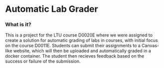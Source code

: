 # Automatic Lab Grader

### What is it?

This is a project for the LTU course D0020E where we were assigned to create a solution for automatic grading of labs in courses, with initial focus on the course D0011E. Students can submit their assignments to a Canvas-like website, which will then be uploaded and automatically graded in a docker container. The student then recieves feedback based on the success or failure of the submission.